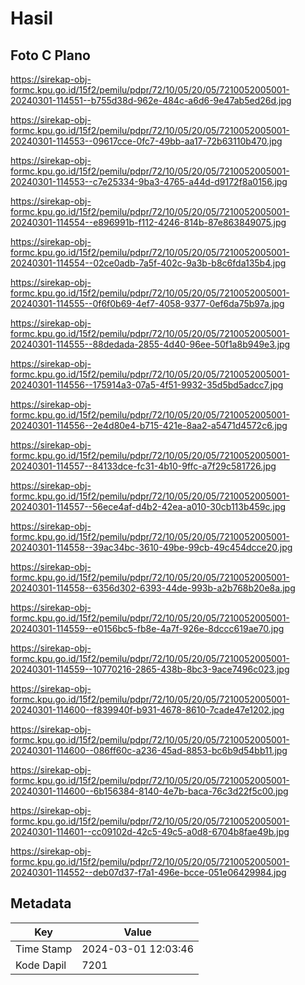 # Hasil

## Foto C Plano

https://sirekap-obj-formc.kpu.go.id/15f2/pemilu/pdpr/72/10/05/20/05/7210052005001-20240301-114551--b755d38d-962e-484c-a6d6-9e47ab5ed26d.jpg

https://sirekap-obj-formc.kpu.go.id/15f2/pemilu/pdpr/72/10/05/20/05/7210052005001-20240301-114553--09617cce-0fc7-49bb-aa17-72b63110b470.jpg

https://sirekap-obj-formc.kpu.go.id/15f2/pemilu/pdpr/72/10/05/20/05/7210052005001-20240301-114553--c7e25334-9ba3-4765-a44d-d9172f8a0156.jpg

https://sirekap-obj-formc.kpu.go.id/15f2/pemilu/pdpr/72/10/05/20/05/7210052005001-20240301-114554--e896991b-f112-4246-814b-87e863849075.jpg

https://sirekap-obj-formc.kpu.go.id/15f2/pemilu/pdpr/72/10/05/20/05/7210052005001-20240301-114554--02ce0adb-7a5f-402c-9a3b-b8c6fda135b4.jpg

https://sirekap-obj-formc.kpu.go.id/15f2/pemilu/pdpr/72/10/05/20/05/7210052005001-20240301-114555--0f6f0b69-4ef7-4058-9377-0ef6da75b97a.jpg

https://sirekap-obj-formc.kpu.go.id/15f2/pemilu/pdpr/72/10/05/20/05/7210052005001-20240301-114555--88dedada-2855-4d40-96ee-50f1a8b949e3.jpg

https://sirekap-obj-formc.kpu.go.id/15f2/pemilu/pdpr/72/10/05/20/05/7210052005001-20240301-114556--175914a3-07a5-4f51-9932-35d5bd5adcc7.jpg

https://sirekap-obj-formc.kpu.go.id/15f2/pemilu/pdpr/72/10/05/20/05/7210052005001-20240301-114556--2e4d80e4-b715-421e-8aa2-a5471d4572c6.jpg

https://sirekap-obj-formc.kpu.go.id/15f2/pemilu/pdpr/72/10/05/20/05/7210052005001-20240301-114557--84133dce-fc31-4b10-9ffc-a7f29c581726.jpg

https://sirekap-obj-formc.kpu.go.id/15f2/pemilu/pdpr/72/10/05/20/05/7210052005001-20240301-114557--56ece4af-d4b2-42ea-a010-30cb113b459c.jpg

https://sirekap-obj-formc.kpu.go.id/15f2/pemilu/pdpr/72/10/05/20/05/7210052005001-20240301-114558--39ac34bc-3610-49be-99cb-49c454dcce20.jpg

https://sirekap-obj-formc.kpu.go.id/15f2/pemilu/pdpr/72/10/05/20/05/7210052005001-20240301-114558--6356d302-6393-44de-993b-a2b768b20e8a.jpg

https://sirekap-obj-formc.kpu.go.id/15f2/pemilu/pdpr/72/10/05/20/05/7210052005001-20240301-114559--e0156bc5-fb8e-4a7f-926e-8dccc619ae70.jpg

https://sirekap-obj-formc.kpu.go.id/15f2/pemilu/pdpr/72/10/05/20/05/7210052005001-20240301-114559--10770216-2865-438b-8bc3-9ace7496c023.jpg

https://sirekap-obj-formc.kpu.go.id/15f2/pemilu/pdpr/72/10/05/20/05/7210052005001-20240301-114600--f839940f-b931-4678-8610-7cade47e1202.jpg

https://sirekap-obj-formc.kpu.go.id/15f2/pemilu/pdpr/72/10/05/20/05/7210052005001-20240301-114600--086ff60c-a236-45ad-8853-bc6b9d54bb11.jpg

https://sirekap-obj-formc.kpu.go.id/15f2/pemilu/pdpr/72/10/05/20/05/7210052005001-20240301-114600--6b156384-8140-4e7b-baca-76c3d22f5c00.jpg

https://sirekap-obj-formc.kpu.go.id/15f2/pemilu/pdpr/72/10/05/20/05/7210052005001-20240301-114601--cc09102d-42c5-49c5-a0d8-6704b8fae49b.jpg

https://sirekap-obj-formc.kpu.go.id/15f2/pemilu/pdpr/72/10/05/20/05/7210052005001-20240301-114552--deb07d37-f7a1-496e-bcce-051e06429984.jpg


## Metadata

| Key        | Value               |
| ---------- | ------------------- |
| Time Stamp | 2024-03-01 12:03:46 |
| Kode Dapil | 7201                |



